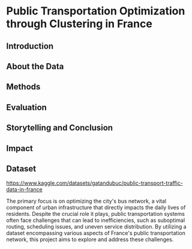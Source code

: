 # Public Transportation Optimization through Clustering in France

## Introduction

## About the Data

## Methods

## Evaluation

## Storytelling and Conclusion

## Impact

## Dataset
https://www.kaggle.com/datasets/gatandubuc/public-transport-traffic-data-in-france



The primary focus is on optimizing the city's bus network, a vital component of urban infrastructure that directly impacts the daily lives of residents. Despite the crucial role it plays, public transportation systems often face challenges that can lead to inefficiencies, such as suboptimal routing, scheduling issues, and uneven service distribution. By utilizing a dataset encompassing various aspects of France's public transportation network, this project aims to explore and address these challenges.


